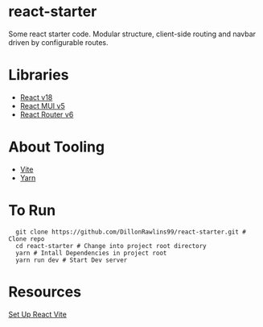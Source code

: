 # react-starter
Some react starter code. Modular structure, client-side routing and navbar driven by configurable routes.

# Libraries
- [React v18](https://reactjs.org/docs/getting-started.html)
- [React MUI v5](https://mui.com/)
- [React Router v6](https://reactrouter.com/docs/en/v6/getting-started/overview)


# About Tooling
- [Vite](https://vitejs.dev/blog/announcing-vite2.html)
- [Yarn](https://yarnpkg.com/)

# To Run
```
  git clone https://github.com/DillonRawlins99/react-starter.git # Clone repo
  cd react-starter # Change into project root directory
  yarn # Intall Dependencies in project root
  yarn run dev # Start Dev server
```

# Resources
[Set Up React Vite](https://www.digitalocean.com/community/tutorials/how-to-set-up-a-react-project-with-vite)
